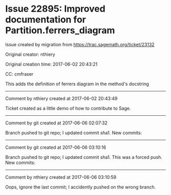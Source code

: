 # Issue 22895: Improved documentation for Partition.ferrers_diagram

Issue created by migration from https://trac.sagemath.org/ticket/23132

Original creator: nthiery

Original creation time: 2017-06-02 20:43:21

CC:  cmfraser

This adds the definition of ferrers diagram in the method's docstring


---

Comment by nthiery created at 2017-06-02 20:43:49

Ticket created as a little demo of how to contribute to Sage.


---

Comment by git created at 2017-06-06 02:07:32

Branch pushed to git repo; I updated commit sha1. New commits:


---

Comment by git created at 2017-06-06 03:10:16

Branch pushed to git repo; I updated commit sha1. This was a forced push. New commits:


---

Comment by nthiery created at 2017-06-06 03:10:59

Oops, ignore the last commit; I accidently pushed on the wrong branch.
